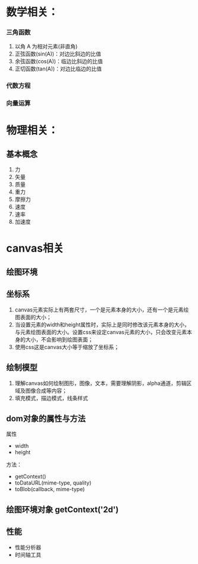   # 数学相关：
  
  ### 三角函数
  1. 以角 A 为相对元素(非直角)
  2. 正弦函数(sin(A))：对边比斜边的比值
  3. 余弦函数(cos(A))：临边比斜边的比值
  4. 正切函数(tan(A))：对边比临边的比值

  ### 代数方程

  ### 向量运算



  # 物理相关：

  ## 基本概念

  1. 力
  2. 矢量
  3. 质量
  4. 重力
  5. 摩擦力
  6. 速度
  7. 速率
  8. 加速度

  # canvas相关

  ## 绘图环境

  ## 坐标系

  1. canvas元素实际上有两套尺寸，一个是元素本身的大小，还有一个是元素绘图表面的大小；
  2. 当设置元素的width和height属性时，实际上是同时修改该元素本身的大小，与元素绘图表面的大小。设置css来设定canvas元素的大小，只会改变元素本身的大小，不会影响到绘图表面；
  3. 使用css这是canvas大小等于缩放了坐标系；


  ## 绘制模型
  1. 理解canvas如何绘制图形，图像，文本，需要理解阴影，alpha通道，剪辑区域及图像合成等内容；
  2. 填充模式，描边模式，线条样式

  ## dom对象的属性与方法
  属性
  + width
  + height

  
  方法：
  + getContext()
  + toDataURL(mime-type, quality)
  + toBlob(callback, mime-type)

  ## 绘图环境对象 getContext('2d')

  ## 性能
  - 性能分析器
  - 时间轴工具
  

